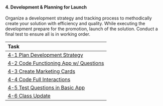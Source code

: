 #### 4. Development & Planning for Launch

Organize a development strategy and tracking process to methodically create your solution with efficiency and quality. While executing the development prepare for the promotion, launch of the solution. Conduct a final test to ensure all is in working order.

|Task|
|:---|
|[4-1 Plan Development Strategy](/OUTLINE/4-1-plan-development-strategy.md)|
|[4-2 Code Functioning App w/ Questions](/OUTLINE/4-2-code-functional-app.md)|
|[4-3 Create Marketing Cards](/OUTLINE/4-3-create-marketing-cards.md)|
|[4-4 Code Full Interactions](/OUTLINE/4-4-code-interactions.md)|
|[4-5 Test Questions in Basic App](/OUTLINE/4-5-conduct-question-testing.md)|
|[4-6 Class Update](/OUTLINE/4-6-project-updates.md)|


